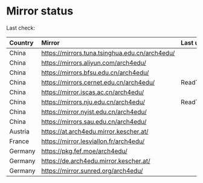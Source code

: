 <script src="./time.js"></script>
# Mirror status
Last check: <script type="text/javascript">localize(1711765252.2803128);</script>

|Country|Mirror|Last update|
|:------|:-----|:----------|
|China|https://mirrors.tuna.tsinghua.edu.cn/arch4edu/|<script type="text/javascript">localize(1711738911);</script>|
|China|https://mirrors.aliyun.com/arch4edu/|<script type="text/javascript">localize(1711738911);</script>|
|China|https://mirrors.bfsu.edu.cn/arch4edu/|<script type="text/javascript">localize(1711738911);</script>|
|China|https://mirrors.cernet.edu.cn/arch4edu/|ReadTimeout|
|China|https://mirror.iscas.ac.cn/arch4edu/|<script type="text/javascript">localize(1711738911);</script>|
|China|https://mirrors.nju.edu.cn/arch4edu/|ReadTimeout|
|China|https://mirror.nyist.edu.cn/arch4edu/|<script type="text/javascript">localize(1711738911);</script>|
|China|https://mirrors.sau.edu.cn/arch4edu/|<script type="text/javascript">localize(1711738911);</script>|
|Austria|https://at.arch4edu.mirror.kescher.at/|<script type="text/javascript">localize(1711738911);</script>|
|France|https://mirror.lesviallon.fr/arch4edu/|<script type="text/javascript">localize(1711738911);</script>|
|Germany|https://pkg.fef.moe/arch4edu/|<script type="text/javascript">localize(1711738911);</script>|
|Germany|https://de.arch4edu.mirror.kescher.at/|<script type="text/javascript">localize(1711738911);</script>|
|Germany|https://mirror.sunred.org/arch4edu/|<script type="text/javascript">localize(1711738911);</script>|

<script src="./tablefilter/tablefilter.js"></script>
<script src="./table.js"></script>